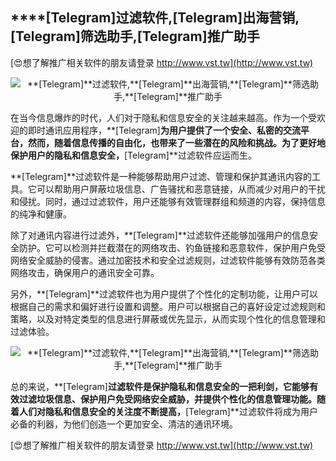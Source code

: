 ## ****[Telegram]**过滤软件,**[Telegram]**出海营销,**[Telegram]**筛选助手,**[Telegram]**推广助手**

[😍想了解推广相关软件的朋友请登录 http://www.vst.tw](http://www.vst.tw)

 <center><img src="https://vst.tw/MP4/tuiguang/png/2.png" alt="**[Telegram]**过滤软件,**[Telegram]**出海营销,**[Telegram]**筛选助手,**[Telegram]**推广助手"></center>

在当今信息爆炸的时代，人们对于隐私和信息安全的关注越来越高。作为一个受欢迎的即时通讯应用程序，**[Telegram]**为用户提供了一个安全、私密的交流平台，然而，随着信息传播的自由化，也带来了一些潜在的风险和挑战。为了更好地保护用户的隐私和信息安全，**[Telegram]**过滤软件应运而生。

**[Telegram]**过滤软件是一种能够帮助用户过滤、管理和保护其通讯内容的工具。它可以帮助用户屏蔽垃圾信息、广告骚扰和恶意链接，从而减少对用户的干扰和侵扰。同时，通过过滤软件，用户还能够有效管理群组和频道的内容，保持信息的纯净和健康。

除了对通讯内容进行过滤外，**[Telegram]**过滤软件还能够加强用户的信息安全防护。它可以检测并拦截潜在的网络攻击、钓鱼链接和恶意软件，保护用户免受网络安全威胁的侵害。通过加密技术和安全过滤规则，过滤软件能够有效防范各类网络攻击，确保用户的通讯安全可靠。

另外，**[Telegram]**过滤软件也为用户提供了个性化的定制功能，让用户可以根据自己的需求和偏好进行设置和调整。用户可以根据自己的喜好设定过滤规则和策略，以及对特定类型的信息进行屏蔽或优先显示，从而实现个性化的信息管理和过滤体验。

 <center><img src="https://vst.tw/MP4/tuiguang/png/5.png" alt="**[Telegram]**过滤软件,**[Telegram]**出海营销,**[Telegram]**筛选助手,**[Telegram]**推广助手"></center>

总的来说，**[Telegram]**过滤软件是保护隐私和信息安全的一把利剑，它能够有效过滤垃圾信息、保护用户免受网络安全威胁，并提供个性化的信息管理功能。随着人们对隐私和信息安全的关注度不断提高，**[Telegram]**过滤软件将成为用户必备的利器，为他们创造一个更加安全、清洁的通讯环境。

[😍想了解推广相关软件的朋友请登录 http://www.vst.tw](http://www.vst.tw)



